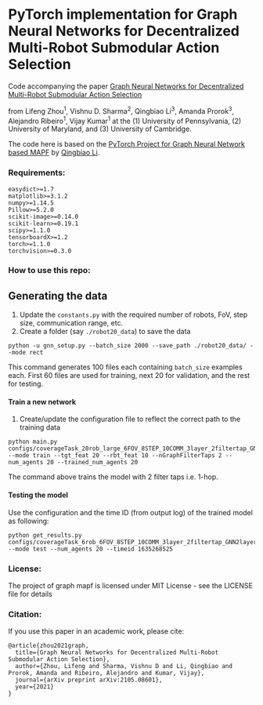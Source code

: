 # PyTorch implementation for Graph Neural Networks for Decentralized Multi-Robot Submodular Action Selection
Code accompanying the paper
[Graph Neural Networks for Decentralized Multi-Robot Submodular Action Selection](https://arxiv.org/abs/2105.08601) 

from Lifeng Zhou<sup>1</sup>, Vishnu D. Sharma<sup>2</sup>, Qingbiao Li<sup>3</sup>, Amanda Prorok<sup>3</sup>, Alejandro Ribeiro<sup>1</sup>, Vijay Kumar<sup>1</sup>
at the (1) University of Pennsylvania, (2) University of Maryland, and (3) University of Cambridge.

The code here is based on the [PyTorch Project for Graph Neural Network based MAPF](https://github.com/proroklab/gnn_pathplanning) by [Qingbiao Li](https://github.com/QingbiaoLi).

### Requirements:
```
easydict>=1.7
matplotlib>=3.1.2
numpy>=1.14.5
Pillow>=5.2.0
scikit-image>=0.14.0
scikit-learn>=0.19.1
scipy>=1.1.0
tensorboardX>=1.2
torch>=1.1.0
torchvision>=0.3.0
```
### How to use this repo:

## Generating the data
1. Update the `constants.py` with the required number of robots, FoV, step size, communication range, etc.
2. Create a folder (say `./robot20_data`) to save the data 
```
python -u gnn_setup.py --batch_size 2000 --save_path ./robot20_data/ --mode rect
```
This command generates 100 files each containing `batch_size` examples each. First 60 files are used for training, next 20 for validation, and the rest for testing.

#### Train a new network
1. Create/update the configuration file to reflect the correct path to the training data 
```
python main.py configs/coverageTask_20rob_large_6FOV_8STEP_10COMM_3layer_2filtertap_GNN2layer_32_128.json --mode train --tgt_feat 20 --rbt_feat 10 --nGraphFilterTaps 2 --num_agents 20 --trained_num_agents 20
```
The command above trains the model with 2 filter taps i.e. 1-hop.


#### Testing the model
Use the configuration and the time ID (from output log) of the trained model as following: 
```
python get_results.py configs/coverageTask_6rob_6FOV_8STEP_10COMM_3layer_2filtertap_GNN2layer_32_128.json --mode test --num_agents 20 --timeid 1635268525
```


### License:
The project of graph mapf is licensed under MIT License - see the LICENSE file for details

### Citation:
If you use this paper in an academic work, please cite:
```
@article{zhou2021graph,
  title={Graph Neural Networks for Decentralized Multi-Robot Submodular Action Selection},
  author={Zhou, Lifeng and Sharma, Vishnu D and Li, Qingbiao and Prorok, Amanda and Ribeiro, Alejandro and Kumar, Vijay},
  journal={arXiv preprint arXiv:2105.08601},
  year={2021}
}
```
